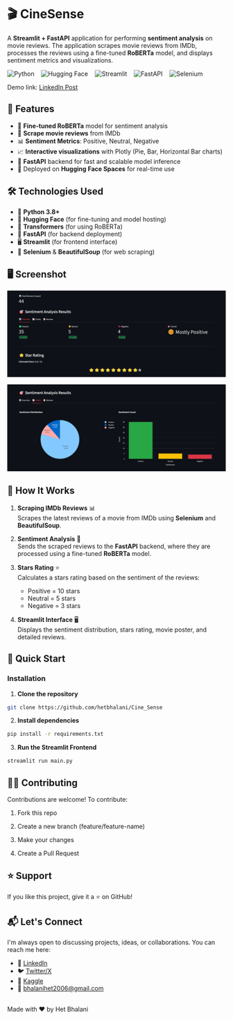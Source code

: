 # 🎬 CineSense

A **Streamlit + FastAPI** application for performing **sentiment analysis** on movie reviews. The application scrapes movie reviews from IMDb, processes the reviews using a fine-tuned **RoBERTa** model, and displays sentiment metrics and visualizations.

![Python](https://img.shields.io/badge/Python-3.8%2B-brightgreen)&nbsp;&nbsp;&nbsp;
![Hugging Face](https://img.shields.io/badge/Hugging%20Face-RoBERTa-ff5a5f)&nbsp;&nbsp;&nbsp;
![Streamlit](https://img.shields.io/badge/Streamlit-1.20%2B-ffaa00)&nbsp;&nbsp;&nbsp;
![FastAPI](https://img.shields.io/badge/FastAPI-0.95%2B-00b8d4)&nbsp;&nbsp;&nbsp;
![Selenium](https://img.shields.io/badge/Selenium-4.0%2B-ff6f00)

Demo link: [LinkedIn Post](https://www.linkedin.com/posts/het-bhalani-20403b2a8_machinelearning-deeplearning-nlp-ugcPost-7373398573612199936-EILj?utm_source=social_share_send&utm_medium=member_desktop_web&rcm=ACoAAEoLPmQB6j7m8NTTJNu1n7wQBGwWh0xzdtk)

## 🌟 Features

- 🧠 **Fine-tuned RoBERTa** model for sentiment analysis
- 🎥 **Scrape movie reviews** from IMDb
- 📊 **Sentiment Metrics**: Positive, Neutral, Negative
- 📈 **Interactive visualizations** with Plotly (Pie, Bar, Horizontal Bar charts)
- 🔄 **FastAPI** backend for fast and scalable model inference
- 🚀 Deployed on **Hugging Face Spaces** for real-time use

## 🛠️ Technologies Used

- 🐍 **Python 3.8+**
- 🚀 **Hugging Face** (for fine-tuning and model hosting)
- 🤗 **Transformers** (for using RoBERTa)
- 🔧 **FastAPI** (for backend deployment)
- 🖥️ **Streamlit** (for frontend interface)
- 🔬 **Selenium** & **BeautifulSoup** (for web scraping)

## 🖥️ Screenshot

![Movie Sentiment Analysis](./imgs/ss1.png)

![Movie Sentiment Analysis](./imgs/ss2.png)

## 🧮 How It Works

1. **Scraping IMDb Reviews** 📊  
   Scrapes the latest reviews of a movie from IMDb using **Selenium** and **BeautifulSoup**.

2. **Sentiment Analysis** 🤖  
   Sends the scraped reviews to the **FastAPI** backend, where they are processed using a fine-tuned **RoBERTa** model.

3. **Stars Rating** ⭐  
   Calculates a stars rating based on the sentiment of the reviews:  
   - Positive = 10 stars  
   - Neutral = 5 stars  
   - Negative = 3 stars

4. **Streamlit Interface** 🖥️  
   Displays the sentiment distribution, stars rating, movie poster, and detailed reviews.


## 🚀 Quick Start

### Installation

1. **Clone the repository**
```bash
git clone https://github.com/hetbhalani/Cine_Sense
```

2. **Install dependencies**
```bash
pip install -r requirements.txt
```

3. **Run the Streamlit Frontend**
```bash
streamlit run main.py
```

## 🧑‍💻 Contributing

Contributions are welcome!
To contribute:

1. Fork this repo

2. Create a new branch (feature/feature-name)

3. Make your changes

4. Create a Pull Request

## ⭐ Support
If you like this project, give it a ⭐ on GitHub!

## 📬 Let's Connect

I'm always open to discussing projects, ideas, or collaborations. You can reach me here:

- 💼 [LinkedIn](https://www.linkedin.com/in/het-bhalani-20403b2a8/)  
- 🐦 [Twitter/X](https://x.com/het_bhalani)  
- 🦤 [Kaggle](https://www.kaggle.com/hetbhalani9)
- 📧 bhalanihet2006@gmail.com 

<br>
Made with ❤️ by Het Bhalani
